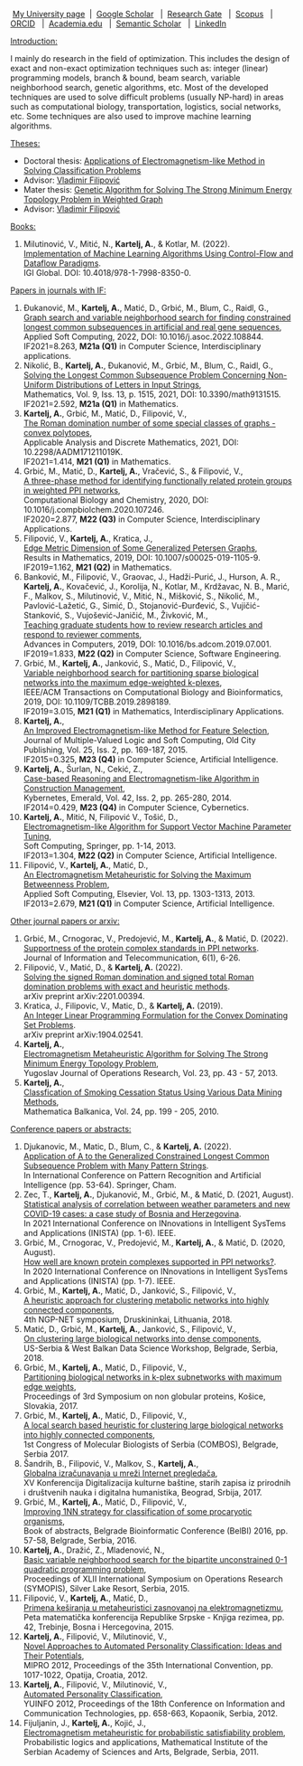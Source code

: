 &nbsp;<a href="http://poincare.matf.bg.ac.rs/~aleksandar.kartelj/" target="_blank">My University page</a>&nbsp;
|&nbsp; <a href="https://scholar.google.com/citations?user=_QLLEqIAAAAJ&hl=en&oi=ao" target="_blank">Google Scholar</a> &nbsp;
|&nbsp; <a href="https://www.researchgate.net/profile/Aleksandar-Kartelj" target="_blank">Research Gate</a> &nbsp;
|&nbsp; <a href="https://www.scopus.com/authid/detail.uri?authorId=55339227500" target="_blank">Scopus</a> &nbsp;
|&nbsp; <a href="https://orcid.org/0000-0001-9839-6039" target="_blank">ORCID</a> &nbsp;
|&nbsp; <a href="https://independent.academia.edu/AleksandarK7" target="_blank">Academia.edu</a> &nbsp;
|&nbsp; <a href="https://www.semanticscholar.org/author/Aleksandar-Kartelj/2093681" target="_blank">Semantic Scholar</a> &nbsp;
|&nbsp; <a href="https://www.linkedin.com/in/aleksandar-kartelj-2721a04/" target="_blank">LinkedIn</a>


<u>Introduction:</u>
<p>
I mainly do research in the field of optimization. This includes the design of exact and non-exact optimization techniques such as: integer (linear) programming models, branch & bound, beam search, variable neighborhood search, genetic algorithms, etc. Most of the developed techniques are used to solve difficult problems (usually NP-hard) in areas such as computational biology, transportation, logistics, social networks, etc. Some techniques are also used to improve machine learning algorithms.
</p>

<u>Theses:</u>
<ul>
 		<li>Doctoral thesis: <a href="http://www.matf.bg.ac.rs/~kartelj/akartelj_dokt_finalna_verzija.pdf">Applications of Electromagnetism-like Method in Solving Classification Problems</a></li>
		<li>Advisor: <a href="http://www.matf.bg.ac.rs/~vladaf">Vladimir Filipović</a></li>
		<li>Mater thesis: <a href="http://www.matf.bg.ac.rs/~kartelj/akartelj_master_finalna_verzija.pdf">Genetic Algorithm for Solving The Strong Minimum Energy Topology Problem in Weighted Graph</a></li>
		<li>Advisor:  <a href="http://www.matf.bg.ac.rs/~vladaf">Vladimir Filipović</a></li>
</li>
 </ul>

<u>Books:</u><br>
<ol>
<li>
Milutinović, V., Mitić, N., <b>Kartelj, A.</b>, & Kotlar, M. (2022). <br>
 <a href="https://www.igi-global.com/book/implementation-machine-learning-algorithms-using/269963" target="_blank">
Implementation of Machine Learning Algorithms Using Control-Flow and Dataflow Paradigms</a>.<br>
 IGI Global. DOI: 10.4018/978-1-7998-8350-0.</li>
</ol>


<u>Papers in journals with IF:</u>
<ol>

<li>
Đukanović, M., <b>Kartelj, A.</b>, Matić, D., Grbić, M., Blum, C., Raidl, G.,<br>
 <a href="https://www.sciencedirect.com/science/article/pii/S156849462200237X">Graph search and variable neighborhood search for finding constrained longest common subsequences in artificial and real gene sequences</a>,<br>
 Applied Soft Computing, 2022, DOI: 10.1016/j.asoc.2022.108844. <br>
IF2021=8.263, <b>M21a (Q1)</b> in Computer Science, Interdisciplinary applications. 
</li>


<li>
Nikolić, B., <b>Kartelj, A.</b>, Đukanović, M., Grbić, M., Blum, C., Raidl, G.,<br>
 <a href="https://www.mdpi.com/2227-7390/9/13/1515/pdf">Solving the Longest Common Subsequence Problem Concerning Non-Uniform Distributions of Letters in Input Strings</a>,<br>
 Mathematics, Vol. 9, Iss. 13, p. 1515, 2021, DOI: 10.3390/math9131515. <br>
IF2021=2.592, <b>M21a (Q1)</b> in Mathematics. 
</li>

<li>
<b>Kartelj, A.</b>, Grbić, M., Matić, D., Filipović, V.,<br>
 <a href="http://pefmath.etf.rs/accepted/Ivana/AADM-2921.pdf">The Roman domination number of some special classes of graphs - convex polytopes</a>, <br>
Applicable Analysis and Discrete Mathematics, 2021, DOI: 10.2298/AADM171211019K. <br>
IF2021=1.414, <b>M21 (Q1)</b> in Mathematics. 
</li>
<li>
Grbić, M., Matić, D., <b>Kartelj, A.</b>, Vračević, S., & Filipović, V., <br>
<a href="https://www.sciencedirect.com/science/article/abs/pii/S1476927119310035">A three-phase method for identifying functionally related protein groups in weighted PPI networks</a>, <br>
Computational Biology and Chemistry, 2020, DOI: 10.1016/j.compbiolchem.2020.107246.
<br>IF2020=2.877, <b>M22 (Q3)</b> in Computer Science, Interdisciplinary Applications.
</li>
<li>
Filipović, V., <b>Kartelj, A.</b>, Kratica, J., <br>
<a href="https://link.springer.com/article/10.1007/s00025-019-1105-9">Edge Metric Dimension of Some Generalized Petersen Graphs</a>, <br>
Results in Mathematics, 2019, DOI: 10.1007/s00025-019-1105-9. 
<br>IF2019=1.162, <b>M21 (Q2)</b> in Mathematics.
</li>
<li>
Banković, M., Filipović, V., Graovac, J., Hadži-Purić, J., Hurson, A. R., <b>Kartelj, A.</b>, Kovačević, J., Korolija, N., Kotlar, M., Krdžavac, N. B., Marić, F., Malkov, S., Milutinović, V., Mitić, N., Mišković, S., Nikolić, M., Pavlović-Lažetić, G., Simić, D., Stojanović-Đurđević, S., Vujičić-Stanković, S., Vujošević-Janičić, M., Živković, M., <br>
<a href="https://www.sciencedirect.com/science/article/pii/S0065245819300270">Teaching graduate students how to review research articles and respond to reviewer comments</a>, <br>
Advances in Computers, 2019, DOI: 10.1016/bs.adcom.2019.07.001.
<br>IF2019=1.833, <b>M22 (Q2)</b> in Computer Science, Software Engineering.
</li>
<li>
Grbić, M., <b>Kartelj, A.</b>, Janković, S., Matić, D., Filipović, V.,  <br>
<a href="https://ieeexplore.ieee.org/abstract/document/8637050">Variable neighborhood search for partitioning sparse biological networks into the maximum edge-weighted k-plexes</a>, <br>
IEEE/ACM Transactions on Computational Biology and Bioinformatics, 2019, 
DOI: 10.1109/TCBB.2019.2898189.
<br>IF2019=3.015, <b>M21 (Q1)</b> in Mathematics, Interdisciplinary Applications.
</li>
<li>
<b>Kartelj, A.</b>, <br>
<a href="http://www.oldcitypublishing.com/journals/mvlsc-home/mvlsc-issue-contents/mvlsc-volume-25-number-2-3-2015/mvlsc-25-2-3-p-169-187/">An Improved Electromagnetism-like Method for Feature Selection</a>,<br>
 Journal of Multiple-Valued Logic and Soft Computing, Old City Publishing, Vol. 25, Iss. 2, pp. 169-187, 2015.
<br>IF2015=0.325, <b>M23 (Q4)</b> in Computer Science, Artificial Intelligence.
</li>
<li>
<b>Kartelj, A.</b>, Šurlan, N., Cekić, Z.,<br>
 <a href="http://www.ingentaconnect.com/content/mcb/067/2014/00000043/00000002/art00007">Case-based 
Reasoning and Electromagnetism-like Algorithm in Construction Management</a>, <br>
Kybernetes, Emerald, Vol. 42, Iss. 2, pp. 265-280, 2014.
<br>IF2014=0.429, <b>M23 (Q4)</b> in Computer Science, Cybernetics.
</li>
<li>
<b>Kartelj, A.</b>, Mitić, N, Filipović V., Tošić, D.,<br>
<a href="http://link.springer.com/article/10.1007/s00500-013-1180-x"> Electromagnetism-like 
Algorithm for Support Vector Machine 
Parameter Tuning</a>, <br>
Soft Computing, Springer, pp. 1-14, 2013.
<br>IF2013=1.304, <b>M22 (Q2)</b> in Computer Science, Artificial Intelligence.
</li>
<li>
Filipović, V., <b>Kartelj, A.</b>, Matić, D.,<br>
 <a href="http://www.sciencedirect.com/science/article/pii/S1568494612004668">An 
Electromagnetism Metaheuristic for Solving the Maximum 
Betweenness 
Problem</a>,<br>
 Applied Soft Computing, Elsevier, Vol. 13, pp. 1303-1313, 2013.
<br>IF2013=2.679, <b>M21 (Q1)</b> in Computer Science, Artificial Intelligence.
</li>
</ol>

<u>Other journal papers or arxiv:</u>
<ol>
<li>
Grbić, M., Crnogorac, V., Predojević, M., <b>Kartelj, A.</b>, & Matić, D. (2022). <br>
<a href="https://www.tandfonline.com/doi/pdf/10.1080/24751839.2021.1989241">Supportness of the protein complex standards in PPI networks</a>. <br>
Journal of Information and Telecommunication, 6(1), 6-26.
</li>
<li>
Filipović, V., Matić, D., & <b>Kartelj, A.</b> (2022). <br>
<a href="https://arxiv.org/pdf/2201.00394">Solving the signed Roman domination and signed total Roman domination problems with exact and heuristic methods</a>. <br>
arXiv preprint arXiv:2201.00394.
</li>
<li>
Kratica, J., Filipovic, V., Matic, D., & <b>Kartelj, A.</b> (2019). <br>
<a href="https://arxiv.org/pdf/1904.02541.pdf">An Integer Linear Programming Formulation for the Convex Dominating Set Problems</a>. <br>
arXiv preprint arXiv:1904.02541.
</li>
<li>
<b>Kartelj, A.</b>, <br>
<a href="http://www.yujor.fon.bg.ac.rs/index.php/journal/article/view/1013/504">Electromagnetism 
Metaheuristic Algorithm for Solving The Strong Minimum Energy 
Topology Problem</a>, <br>
Yugoslav Journal of 
Operations Research, Vol. 23, pp. 43 - 57, 2013.
</li>
<li><b>Kartelj, A.</b>, <br>
<a href="http://sci-gems.math.bas.bg/jspui/handle/10525/1349">Classfication of Smoking Cessation 
Status Using Various Data Mining Methods</a>,<br>
Mathematica Balkanica, Vol. 24, pp. 199 - 205, 2010.
</li>
</ol>

<u>Conference papers or abstracts:</u>
<ol>
<li>
Djukanovic, M., Matic, D., Blum, C., & <b>Kartelj, A.</b> (2022). <br>
<a href="https://link.springer.com/chapter/10.1007/978-3-031-09282-4_5">Application of A to the Generalized Constrained Longest Common Subsequence Problem with Many Pattern Strings</a>.<br>
In International Conference on Pattern Recognition and Artificial Intelligence (pp. 53-64). Springer, Cham.
</li>

<li>
Zec, T., <b>Kartelj, A.</b>, Djukanović, M., Grbić, M., & Matić, D. (2021, August). <br>
<a href="https://ieeexplore.ieee.org/document/9548391">Statistical analysis of correlation between weather parameters and new COVID-19 cases: a case study of Bosnia and Herzegovina</a>. <br>
In 2021 International Conference on INnovations in Intelligent SysTems and Applications (INISTA) (pp. 1-6). IEEE.
</li>
<li>
Grbić, M., Crnogorac, V., Predojević, M., <b>Kartelj, A.</b>, & Matić, D. (2020, August). <br>
<a href="https://ieeexplore.ieee.org/document/9194663">How well are known protein complexes supported in PPI networks?</a>. <br>
In 2020 International Conference on INnovations in Intelligent SysTems and Applications (INISTA) (pp. 1-7). IEEE.
</li>
<li>
Grbić, M., <b>Kartelj, A.</b>, Matić, D., Janković, S., Filipović, V., <br>
<a href="http://www.ngp-net.gmc.vu.lt/wp-content/uploads/2018/10/NGP-Net4_abstract_book.pdf">A heuristic approach for clustering metabolic networks into highly connected components</a>, <br>
4th NGP-NET symposium, Druskininkai, Lithuania, 2018.  
</li>
<li>
Matić, D., Grbić, M., <b>Kartelj, A.</b>, Janković, S., Filipović, V., <br>
<a href="https://nsfserbia.rs/posters/">On clustering large biological networks into dense components</a>, <br>
US-Serbia & West Balkan Data Science Workshop, Belgrade, Serbia, 2018.  
</li>
<li>
Grbić, M., <b>Kartelj, A.</b>, Matić, D., Filipović, V., <br>
<a href="http://ngp-net17.saske.sk/BOOK%20OF%20ABSTRACTS%20NGP-net17%20KOSICE.pdf">Partitioning biological networks in k-plex subnetworks with maximum edge weights</a>, <br>
Proceedings of 3rd Symposium on non globular proteins, Košice, Slovakia, 2017. 
</li>
<li>
Grbić, M., <b>Kartelj, A.</b>, Matić, D., Filipović, V., <br>
<a href="https://vladofilipovic.github.io/Science/Papers/A6.4-1.pdf">A local search based heuristic for clustering large biological networks into highly connected components</a>, <br>
1st Congress of Molecular Biologists of Serbia (COMBOS), Belgrade, Serbia 2017. 
</li>
<li>
Šandrih, B., Filipović, V., Malkov, S., <b>Kartelj, A.</b>, <br>
<a href="http://www.ncd.matf.bg.ac.rs/conferences/ncd2017/NCD2017_Book_of_Abstracts.pdf">Globalna izračunavanja u mreži Internet pregledača</a>,  <br>
XV Konferencija Digitalizacija kulturne baštine, starih zapisa iz prirodnih i društvenih nauka i digitalna humanistika, Beograd, Srbija, 2017.  
</li>
<li>
Grbić, M., <b>Kartelj, A.</b>, Matić, D., Filipović, V., <br>
<a href="http://alas.matf.bg.ac.rs/~websites/bioinfo/?page_id=267">Improving 1NN strategy for classification of some procaryotic organisms</a>, <br>
Book of abstracts, Belgrade Bioinformatic Conference (BelBI) 2016, pp. 57-58, Belgrade, Serbia, 2016.
</li>
<li>
<b>Kartelj, A.</b>, Dražić, Z., Mladenović, N., <br>
<a href="http://symopis2015.matf.bg.ac.rs/ZbornikN.pdf">Basic variable neighborhood search for the bipartite unconstrained 0-1 quadratic programming problem</a>, <br>
Proceedings of XLII International Symposium on Operations Research (SYMOPIS), Silver Lake Resort, Serbia, 2015.
</li>
<li>
Filipović, V., <b>Kartelj, A.</b>, Matić, D., <br>
<a href="http://www.mk.rs.ba/wp-content/uploads/2014/01/Spojeno.pdf">Primena keširanja u metaheuristici zasnovanoj na elektromagnetizmu</a>, <br>
Peta matematička konferencija Republike Srpske - Knjiga rezimea, pp. 42, Trebinje, Bosna i Hercegovina, 2015.
</li>
<li>
<b>Kartelj, A.</b>, Filipović, V., Milutinović, V., <br>
<a href="http://ieeexplore.ieee.org/xpl/login.jsp?tp=&amp;arnumber=6240793&amp;url=http%3A%2F%2Fieeexplore.ieee.org%2Fxpls%2Fabs_all.jsp%3Farnumber%3D6240793">Novel 
Approaches to Automated Personality Classification: Ideas and 
Their Potentials</a>, <br>
MIPRO 2012, Proceedings of the 35th International Convention, pp. 1017-1022, Opatija, Croatia, 2012.
</li><li>
<b>Kartelj, A.</b>, Filipović, V., Milutinović, V., <br>
<a href="http://www.e-drustvo.org/proceedings/YuInfo2012/html/pdf/487.pdf">Automated Personality Classification</a>, <br>
YUINFO 2012, Proceedings of the 18th
Conference on Information and Communication Technologies, pp. 658-663, Kopaonik, Serbia, 2012.
</li>
<li>
Fijuljanin, J., <b>Kartelj, A.</b>, Kojić, J., <br>
<a href="http://www.mi.sanu.ac.rs/conferences/Sced_ProbLogic_Bg11.pdf#page=21">
Electromagnetism metaheuristic for probabilistic satisfiability problem</a>, <br>
Probabilistic logics and applications, Mathematical Institute of the Serbian Academy of Sciences 
and Arts, Belgrade, Serbia, 2011.
</li>
</ol>
